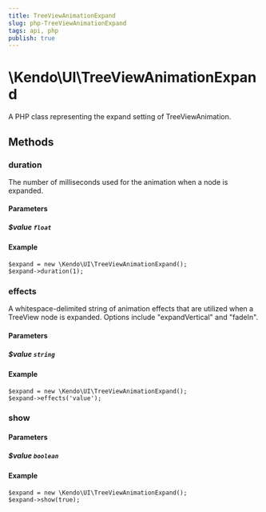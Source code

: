 ```yaml
---
title: TreeViewAnimationExpand
slug: php-TreeViewAnimationExpand
tags: api, php
publish: true
---
```


# \Kendo\UI\TreeViewAnimationExpand

A PHP class representing the expand setting of TreeViewAnimation.


## Methods

### duration
The number of milliseconds used for the animation when a
node is expanded.
#### Parameters

##### $value `float`



#### Example 
    $expand = new \Kendo\UI\TreeViewAnimationExpand();
    $expand->duration(1);

### effects
A whitespace-delimited string of animation effects that are utilized when a TreeView node
is expanded. Options include "expandVertical" and "fadeIn".
#### Parameters

##### $value `string`



#### Example 
    $expand = new \Kendo\UI\TreeViewAnimationExpand();
    $expand->effects('value');

### show

#### Parameters

##### $value `boolean`



#### Example 
    $expand = new \Kendo\UI\TreeViewAnimationExpand();
    $expand->show(true);

